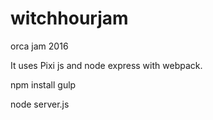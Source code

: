 # witchhourjam
orca jam 2016

It uses Pixi js and node express with webpack.

npm install
gulp

node server.js
